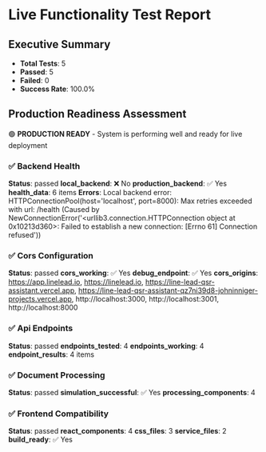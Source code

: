 
# Live Functionality Test Report

## Executive Summary
- **Total Tests**: 5
- **Passed**: 5
- **Failed**: 0
- **Success Rate**: 100.0%

## Production Readiness Assessment

🟢 **PRODUCTION READY** - System is performing well and ready for live deployment

### ✅ Backend Health
**Status**: passed
**local_backend**: ❌ No
**production_backend**: ✅ Yes
**health_data**: 6 items
**Errors**: Local backend error: HTTPConnectionPool(host='localhost', port=8000): Max retries exceeded with url: /health (Caused by NewConnectionError('<urllib3.connection.HTTPConnection object at 0x10213d360>: Failed to establish a new connection: [Errno 61] Connection refused'))

### ✅ Cors Configuration
**Status**: passed
**cors_working**: ✅ Yes
**debug_endpoint**: ✅ Yes
**cors_origins**: https://app.linelead.io, https://linelead.io, https://line-lead-qsr-assistant.vercel.app, https://line-lead-qsr-assistant-qz7ni39d8-johninniger-projects.vercel.app, http://localhost:3000, http://localhost:3001, http://localhost:8000

### ✅ Api Endpoints
**Status**: passed
**endpoints_tested**: 4
**endpoints_working**: 4
**endpoint_results**: 4 items

### ✅ Document Processing
**Status**: passed
**simulation_successful**: ✅ Yes
**processing_components**: 4

### ✅ Frontend Compatibility
**Status**: passed
**react_components**: 4
**css_files**: 3
**service_files**: 2
**build_ready**: ✅ Yes

